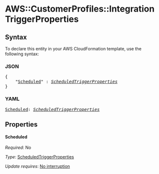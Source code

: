 # AWS::CustomerProfiles::Integration TriggerProperties

## Syntax

To declare this entity in your AWS CloudFormation template, use the following syntax:

### JSON

<pre>
{
    "<a href="#scheduled" title="Scheduled">Scheduled</a>" : <i><a href="scheduledtriggerproperties.md">ScheduledTriggerProperties</a></i>
}
</pre>

### YAML

<pre>
<a href="#scheduled" title="Scheduled">Scheduled</a>: <i><a href="scheduledtriggerproperties.md">ScheduledTriggerProperties</a></i>
</pre>

## Properties

#### Scheduled

_Required_: No

_Type_: <a href="scheduledtriggerproperties.md">ScheduledTriggerProperties</a>

_Update requires_: [No interruption](https://docs.aws.amazon.com/AWSCloudFormation/latest/UserGuide/using-cfn-updating-stacks-update-behaviors.html#update-no-interrupt)
